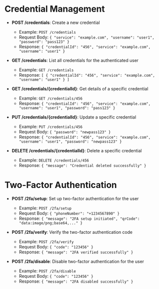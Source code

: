 <!-- # User Management
- **POST /users**: Create a new user account
  - Example: `POST /users`
  - Request Body: `{ "username": "user1", "password": "pass123", "email": "user1@example.com" }`
  - Response: `{ "userId": "123", "username": "user1", "email": "user1@example.com" }`

- **GET /users/{userId}**: Get user details
  - Example: `GET /users/123`
  - Response: `{ "userId": "123", "username": "user1", "email": "user1@example.com" }`

- **PUT /users/{userId}**: Update user details
  - Example: `PUT /users/123`
  - Request Body: `{ "email": "newemail@example.com" }`
  - Response: `{ "userId": "123", "username": "user1", "email": "newemail@example.com" }`

- **DELETE /users/{userId}**: Delete user account
  - Example: `DELETE /users/123`
  - Response: `{ "message": "User account deleted successfully" }`

- **POST /users/login**: Authenticate a user and obtain a token
  - Example: `POST /users/login`
  - Request Body: `{ "username": "user1", "password": "pass123" }`
  - Response: `{ "token": "jwt.token.here" }`

- **POST /users/logout**: Log out a user and invalidate the token
  - Example: `POST /users/logout`
  - Request Body: `{ "token": "jwt.token.here" }`
  - Response: `{ "message": "Logged out successfully" }`

- **POST /users/forgot-password**: Initiate password recovery process
  - Example: `POST /users/forgot-password`
  - Request Body: `{ "email": "user1@example.com" }`
  - Response: `{ "message": "Password recovery email sent" }`

- **POST /users/reset-password**: Reset the user password
  - Example: `POST /users/reset-password`
  - Request Body: `{ "token": "reset.token.here", "newPassword": "newpass123" }`
  - Response: `{ "message": "Password reset successfully" }` -->

# Credential Management
- **POST /credentials**: Create a new credential
  - Example: `POST /credentials`
  - Request Body: `{ "service": "example.com", "username": "user1", "password": "pass123" }`
  - Response: `{ "credentialId": "456", "service": "example.com", "username": "user1" }`

- **GET /credentials**: List all credentials for the authenticated user
  - Example: `GET /credentials`
  - Response: `[ { "credentialId": "456", "service": "example.com", "username": "user1" } ]`

- **GET /credentials/{credentialId}**: Get details of a specific credential
  - Example: `GET /credentials/456`
  - Response: `{ "credentialId": "456", "service": "example.com", "username": "user1", "password": "pass123" }`

- **PUT /credentials/{credentialId}**: Update a specific credential
  - Example: `PUT /credentials/456`
  - Request Body: `{ "password": "newpass123" }`
  - Response: `{ "credentialId": "456", "service": "example.com", "username": "user1", "password": "newpass123" }`

- **DELETE /credentials/{credentialId}**: Delete a specific credential
  - Example: `DELETE /credentials/456`
  - Response: `{ "message": "Credential deleted successfully" }`

# Two-Factor Authentication
- **POST /2fa/setup**: Set up two-factor authentication for the user
  - Example: `POST /2fa/setup`
  - Request Body: `{ "phoneNumber": "+1234567890" }`
  - Response: `{ "message": "2FA setup initiated", "qrCode": "data:image/png;base64,..." }`

- **POST /2fa/verify**: Verify the two-factor authentication code
  - Example: `POST /2fa/verify`
  - Request Body: `{ "code": "123456" }`
  - Response: `{ "message": "2FA verified successfully" }`

- **POST /2fa/disable**: Disable two-factor authentication for the user
  - Example: `POST /2fa/disable`
  - Request Body: `{ "code": "123456" }`
  - Response: `{ "message": "2FA disabled successfully" }`

<!-- # Encryption Management
- **POST /encryption/keys**: Rotate encryption keys
  - Example: `POST /encryption/keys`
  - Request Body: `{ "oldKey": "oldkeyhere", "newKey": "newkeyhere" }`
  - Response: `{ "message": "Encryption keys rotated successfully" }`

- **GET /encryption/status**: Get encryption status
  - Example: `GET /encryption/status`
  - Response: `{ "status": "Encryption is active", "lastRotated": "2025-01-01T00:00:00Z" }` -->